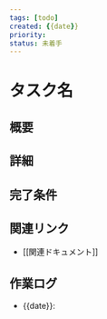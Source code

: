 ```yaml
---
tags: [todo]
created: {{date}}
priority:
status: 未着手
---
```


# タスク名

## 概要

## 詳細

## 完了条件

## 関連リンク
- [[関連ドキュメント]]

## 作業ログ
- {{date}}: